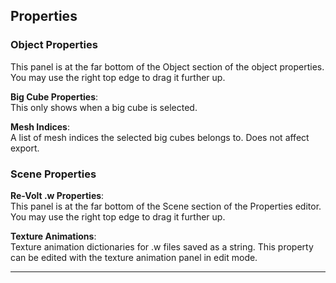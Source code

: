 ## Properties

### Object Properties

This panel is at the far bottom of the Object section of the object properties.
You may use the right top edge to drag it further up.

**Big Cube Properties**:  
This only shows when a big cube is selected.

**Mesh Indices**:  
A list of mesh indices the selected big cubes belongs to. Does not affect
export.


### Scene Properties

**Re-Volt .w Properties**:  
This panel is at the far bottom of the Scene section of the Properties editor.
You may use the right top edge to drag it further up.

**Texture Animations**:  
Texture animation dictionaries for .w files saved as a string. This property can be edited with the texture animation panel in edit mode.

---
